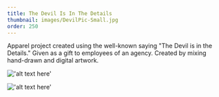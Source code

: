 ```yaml
---
title: The Devil Is In The Details 
thumbnail: images/DevilPic-Small.jpg
order: 250
---
```


 Apparel project created using the well-known saying "The Devil is in the Details." Given as a gift to employees of an agency. Created by mixing hand-drawn and digital artwork.

!['alt text here'](images/DevilPic-Small.jpg)

!['alt text here'](images/Devil-TShirt-Small.jpg)